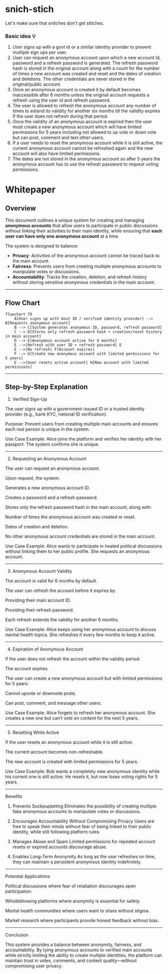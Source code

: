 # snich-stich
Let's make sure that snitches don't get stitches.


 ### Basic idea 💡
1. User signs up with a govt id or a similar identity provider to prevent multiple sign ups per user.
2. User can request an anonymous account upon which a new account Id, password and a refresh password is generated. The refresh password hash is stored in the original account along with a count for the number of times a new account was created and reset and the dates of creation and deletions. The other credentials are never stored in the original/public account.
3. Once an anonymous account is created it by default becomes inaccessible after 6 months unless the original account requests a refresh using the user id and refresh password.
4. The user is allowed to refresh the anonymous account any number of times to extend its validity for another six months till the validity expires if the user does not refresh during that period.
5. Once the validity of an anonymous account is expired then the user must create a new anonymous account which will have limited permissions for 5 years including not allowed to up vote or down vote but can post, comment and text other users.
6. If a user needs to reset the anonymous account while it is still active, the current anonymous account cannot be refreshed again and the new account will also have limited permissions.
7. The dates are not stored in the anonymous account so after 5 years the anonymous account has to use the refresh password to request voting permissions. 



# Whitepaper

## Overview
This document outlines a unique system for creating and managing **anonymous accounts** that allow users to participate in public discussions without linking their activities to their main identity, while ensuring that **each user can have only one anonymous account** at a time.

The system is designed to balance:
- **Privacy**: Activities of the anonymous account cannot be traced back to the main account.
- **Fairness**: Prevents users from creating multiple anonymous accounts to manipulate votes or discussions.
- **Accountability**: Tracks the creation, deletion, and refresh history without storing sensitive anonymous credentials in the main account.

---

## Flow Chart

```mermaid
flowchart TD
    A[User signs up with Govt ID / verified identity provider] --> B[Requests anonymous account]
    B --> C[System generates anonymous ID, password, refresh password]
    C --> D[Stores only refresh password hash + creation/reset history in main account]
    D --> E[Anonymous account active for 6 months]
    E -->|Refresh with user ID + refresh password| E
    E -->|No refresh| F[Account expires]
    F --> G[Create new anonymous account with limited permissions for 5 years]
    E -->|User resets active account| H[New account with limited permissions]
```

---

## Step-by-Step Explanation

1. Verified Sign-Up

The user signs up with a government-issued ID or a trusted identity provider (e.g., bank KYC, national ID verification).

Purpose: Prevent users from creating multiple main accounts and ensures each real person is unique in the system.


Use Case Example:
Alice joins the platform and verifies her identity with her passport. The system confirms she is unique.


---

2. Requesting an Anonymous Account

The user can request an anonymous account.

Upon request, the system:

Generates a new anonymous account ID.

Creates a password and a refresh password.

Stores only the refresh password hash in the main account, along with:

Number of times the anonymous account was created or reset.

Dates of creation and deletion.



No other anonymous account credentials are stored in the main account.


Use Case Example:
Alice wants to participate in heated political discussions without linking them to her public profile. She requests an anonymous account.


---

3. Anonymous Account Validity

The account is valid for 6 months by default.

The user can refresh the account before it expires by:

Providing their main account ID.

Providing their refresh password.


Each refresh extends the validity for another 6 months.


Use Case Example:
Alice keeps using her anonymous account to discuss mental health topics. She refreshes it every few months to keep it active.


---

4. Expiration of Anonymous Account

If the user does not refresh the account within the validity period:

The account expires.

The user can create a new anonymous account but with limited permissions for 5 years:

Cannot upvote or downvote posts.

Can post, comment, and message other users.




Use Case Example:
Alice forgets to refresh her anonymous account. She creates a new one but can’t vote on content for the next 5 years.


---

5. Resetting While Active

If the user resets an anonymous account while it is still active:

The current account becomes non-refreshable.

The new account is created with limited permissions for 5 years.



Use Case Example:
Bob wants a completely new anonymous identity while his current one is still active. He resets it, but now loses voting rights for 5 years.


---

Benefits

1. Prevents Sockpuppeting
Eliminates the possibility of creating multiple fake anonymous accounts to manipulate votes or discussions.


2. Encourages Accountability Without Compromising Privacy
Users are free to speak their minds without fear of being linked to their public identity, while still following platform rules.


3. Manages Abuse and Spam
Limited permissions for repeated account resets or expired accounts discourage abuse.


4. Enables Long-Term Anonymity
As long as the user refreshes on time, they can maintain a persistent anonymous identity indefinitely.




---

Potential Applications

Political discussions where fear of retaliation discourages open participation.

Whistleblowing platforms where anonymity is essential for safety.

Mental health communities where users want to share without stigma.

Market research where participants provide honest feedback without bias.



---

Conclusion

This system provides a balance between anonymity, fairness, and accountability. By tying anonymous accounts to verified main accounts while strictly limiting the ability to create multiple identities, the platform can maintain trust in votes, comments, and content quality—without compromising user privacy.


